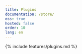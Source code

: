 ```yaml
---
title: Plugins
documentation: /store/
oss: true
hosted: false
order: 10
lang: en
---
```

{% include features/plugins.md %}
